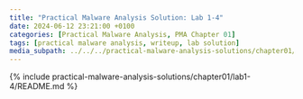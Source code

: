 ```yaml
---
title: "Practical Malware Analysis Solution: Lab 1-4"
date: 2024-06-12 23:21:00 +0100
categories: [Practical Malware Analysis, PMA Chapter 01]
tags: [practical malware analysis, writeup, lab solution]
media_subpath: ../../../practical-malware-analysis-solutions/chapter01/lab1-4
---
```


{% include practical-malware-analysis-solutions/chapter01/lab1-4/README.md %}